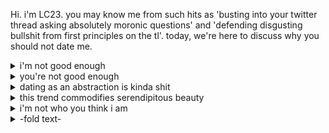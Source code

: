 Hi. i'm LC23. you may know me from such hits as 'busting into your
twitter thread asking absolutely moronic questions' and 'defending
disgusting bullshit from first principles on the tl'. today, we're 
here to discuss why you should not date me.

<details><summary> i'm not good enough </summary>
<!-- reminder comment -->
i snort when i laugh sometimes. i have an abhorent pile of vices.
i enjoy sexual deviance. i have droll blueish politics. i'm an unapologetic
wagie and i'm mostly fine with that. i'm a 7 out of 10 in golden hour light
if i've shaved recently and you like androgyny. i'm less than 6 foot but still
a top. i'll probably want you to do stupid shit like 'smoke weed on a hill'
as a date bc spending money is overrated. i'm 'pan poly and partnered', but,
not the cool kind with a nesting partner. i'm a parent and my kid will always
come before you. my job will also often come before you, bc it supports my 
kid.
</details>
<!-- reminder comment -->
<details><summary> you're not good enough </summary>
<!-- reminder comment -->
you're some twitter random. you don't know anything about me. i have no 
reason to differentiate you from anyone else on here. you don't live near
my undisclosed location. you still think you can find The One. you have
mid taste in music. you dance in a societally prescribed way rather than
from the gut. you're susceptible to trends like 'browsing date me pages'.
</details>
<!-- reminder comment -->
<details><summary> dating as an abstraction is kinda shit </summary>
<!-- reminder comment -->
if you want to hang out, but keep sex on the table, just say that. if you 
need to build a life with someone, i'm probably not the one unless you're 
tryna build a really weird life and only base a small part of it on your 
'other'. beyond that, dating is just an attempt to force structure and markets
onto 'people meeting people'. if you wanna fall for someone over the internet,
they don't need to roll out the red carpet for you. you can just do that.
</details>
<!-- reminder comment -->
<details><summary> this trend commodifies serendipitous beauty </summary>
<!-- reminder comment -->
this whole date me page thing is cute when a few people do it, and stems from
people saying 'twitter' when asked 'what dating apps do you use'. but, twitter
dating was never predicated on format. quite the contrary, it was usually an 
emergent property of two (or more) wierdos being -so fucking wierd- at each
other online that there was little option but for them to date. if you feel 
like that about someone's profile, tell them, you fucking pussy. if not, don't 
force it. it carves out all the grace of the thing.
</details>
<!-- reminder comment -->
<details><summary> i'm not who you think i am </summary>
<!-- reminder comment -->
no one is, online. this account is as naked as i know how to anonymously be 
but it's still far from who i am. this date me page, were i to take it 
seriously, would be even further from who i am.

if you insist on trying to know if we should be intimate via the internet,
you're gonna have to go harder than this. listen to some streams. reply guy.
dm if you're brave (discord in bio, i think, if that's preferable). i'm not
hard to reach, and probably flattered by your (genuine) interest.

but pandering for it feels bad, so, here's this thing.
</details>
<!-- reminder comment -->

<details><summary> -fold text- </summary>
<!-- reminder comment -->

</details>
<!-- reminder comment -->


